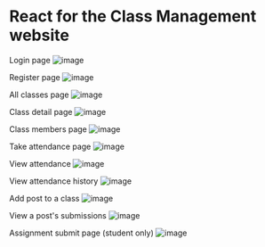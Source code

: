 # React for the Class Management website

Login page
![image](https://github.com/vclong2003/classroom-react-webg301/assets/53139311/cdd0e9d9-ac00-4994-bf35-d9be2a251257)

Register page
![image](https://github.com/vclong2003/classroom-react-webg301/assets/53139311/2bdd8c2d-b117-4f44-9f99-23ab255bfb7b)

All classes page
![image](https://github.com/vclong2003/classroom-react-webg301/assets/53139311/bf7ab714-e856-4242-8d00-02028572ee10)

Class detail page
![image](https://github.com/vclong2003/classroom-react-webg301/assets/53139311/a1e19f19-68ea-4362-a379-83e6c4d135d2)

Class members page
![image](https://github.com/vclong2003/classroom-react-webg301/assets/53139311/7e532602-23a2-463a-b2fc-d964d057dd36)

Take attendance page
![image](https://github.com/vclong2003/classroom-react-webg301/assets/53139311/635c076d-db3d-4d43-99ec-6194b52ebc87)

View attendance
![image](https://github.com/vclong2003/classroom-react-webg301/assets/53139311/c72a0672-c192-4def-84bd-18322f746561)

View attendance history
![image](https://github.com/vclong2003/classroom-react-webg301/assets/53139311/eadcda97-bac4-4d1e-b9d9-b5f009b21a62)

Add post to a class
![image](https://github.com/vclong2003/classroom-react-webg301/assets/53139311/8807664a-8e66-4a3d-9260-14119665d959)

View a post's submissions
![image](https://github.com/vclong2003/classroom-react-webg301/assets/53139311/d87a1985-605b-431e-acde-3b3ed60debf3)

Assignment submit page (student only)
![image](https://github.com/vclong2003/classroom-react-webg301/assets/53139311/a3f19aba-0f03-4c6c-ab56-90f0b8e3a2d2)
